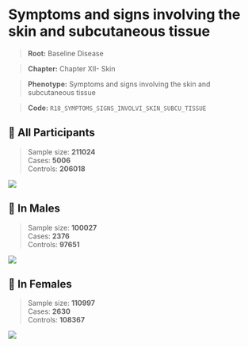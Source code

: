 # Symptoms and signs involving the skin and subcutaneous tissue

> **Root:** Baseline Disease  

> **Chapter:** Chapter XII- Skin  

> **Phenotype:** Symptoms and signs involving the skin and subcutaneous tissue  

> **Code:** `R18_SYMPTOMS_SIGNS_INVOLVI_SKIN_SUBCU_TISSUE`

## 🧪 All Participants  
> Sample size: **211024**  
> Cases: **5006**  
> Controls: **206018**
<img src="/Disease/Figures/ALL/Incidence/R18_SYMPTOMS_SIGNS_INVOLVI_SKIN_SUBCU_TISSUE.png"/>
<CsvTable src="/Disease_Data/ALL/Incidence/COX_R18_SYMPTOMS_SIGNS_INVOLVI_SKIN_SUBCU_TISSUE.csv" label="🔍 View full results" />

## 👨 In Males  
> Sample size: **100027**  
> Cases: **2376**  
> Controls: **97651**
<img src="/Disease/Figures/Male/Incidence/R18_SYMPTOMS_SIGNS_INVOLVI_SKIN_SUBCU_TISSUE.png"/>
<CsvTable src="/Disease_Data/Male/Incidence/COX_R18_SYMPTOMS_SIGNS_INVOLVI_SKIN_SUBCU_TISSUE.csv" label="🔍 View full results" />

## 👩 In Females  
> Sample size: **110997**  
> Cases: **2630**  
> Controls: **108367**
<img src="/Disease/Figures/Female/Incidence/R18_SYMPTOMS_SIGNS_INVOLVI_SKIN_SUBCU_TISSUE.png"/>
<CsvTable src="/Disease_Data/Female/Incidence/COX_R18_SYMPTOMS_SIGNS_INVOLVI_SKIN_SUBCU_TISSUE.csv" label="🔍 View full results" />
